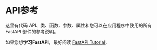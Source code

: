 # API参考

这里有代码 API、类、函数、参数、属性和您可以在应用程序中使用的所有 FastAPI 部件的参考说明。

如果您想**学习FastAPI**，最好阅读
[FastAPI Tutorial](https://fastapi.tiangolo.com/zh/tutorial/).
